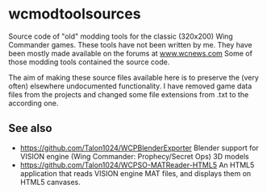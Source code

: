 # wcmodtoolsources
Source code of "old" modding tools for the classic (320x200) Wing Commander games.
These tools have not been written by me. They have been mostly made available on the forums at www.wcnews.com
Some of those modding tools contained the source code.

The aim of making these source files available here is to preserve the (very often) elsewhere undocumented functionality. I have removed game data files from the projects and changed some file extensions from .txt to the according one.

## See also
* https://github.com/Talon1024/WCPBlenderExporter Blender support for VISION engine (Wing Commander: Prophecy/Secret Ops) 3D models
* https://github.com/Talon1024/WCPSO-MATReader-HTML5 An HTML5 application that reads VISION engine MAT files, and displays them on HTML5 canvases.
